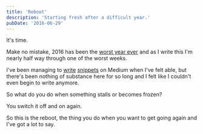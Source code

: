 ```yaml
---
title: 'Reboot'
description: 'Starting fresh after a difficult year.'
pubDate: '2016-06-29'
---
```


It's time.

Make no mistake, 2016 has been the [worst year ever](http://www.gavinelliott.co.uk/2016/01/hello-you-hell-you-this-is-me/) and as I write this I'm nearly half way through one of the worst weeks.

I've been managing to [write](https://medium.com/@gavinelliott/i-dont-know-how-to-feel-3704fc2f9f3d) [snippets](https://medium.com/@gavinelliott/loss-a923341da3ac) on Medium when I've felt able, but there's been nothing of substance here for so long and I felt like I couldn't even begin to write anymore.

So what do you do when something stalls or becomes frozen?

You switch it off and on again.

So this is the reboot, the thing you do when you want to get going again and I've got a lot to say.